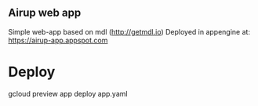 ## Airup web app

Simple web-app based on mdl (http://getmdl.io)
Deployed in appengine at: https://airup-app.appspot.com

# Deploy
gcloud preview app deploy app.yaml 
